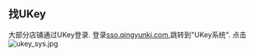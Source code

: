 ## 找UKey

大部分店铺通过UKey登录.
登录[sso.qingyunkj.com](http://sso.qingyunkj.com),跳转到"UKey系统".
点击
![ukey_sys.jpg](http://img.qingyunkj.com/gitbook_netlogin/ukey_sys.jpg)